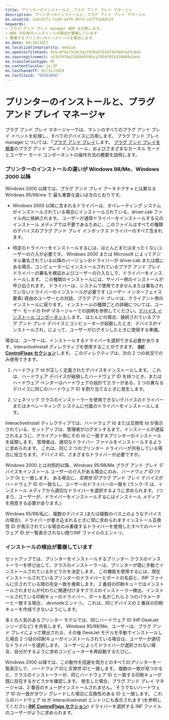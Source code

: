 ```yaml
---
title: プリンターのインストールと、プラグ アンド プレイ マネージャ
description: プリンターのインストールと、プラグ アンド プレイ マネージャ
ms.assetid: 1edc92f1-fcd9-4af0-957d-cd7ff2e40125
keywords:
- プラグ アンド プレイ manager WDK を印刷します。
- WDK の印刷のインストールの検出が重複しています
- 重複するプリンターのインストールを検出します。
ms.date: 04/20/2017
ms.localizationpriority: medium
ms.openlocfilehash: 03ac8f4a73c0c3acf6f6e67b20f9ef697ed3c8e6
ms.sourcegitcommit: a33b7978e22d5bb9f65ca7056f955319049a2e4c
ms.translationtype: MT
ms.contentlocale: ja-JP
ms.lasthandoff: 01/31/2019
ms.locfileid: "56561056"
---
```

# <a name="printer-installation-and-the-plug-and-play-manager"></a>プリンターのインストールと、プラグ アンド プレイ マネージャ





プラグ アンド プレイ マネージャーでは、マシンのすべてのプラグ アンド プレイ イベントを処理し、すべてのデバイスに汎用します。 プラグ アンド プレイ manager については、「[プラグ アンド プレイ](https://msdn.microsoft.com/library/windows/hardware/ff547125)します。 [プラグ アンド プレイを概要](https://msdn.microsoft.com/library/windows/hardware/ff548102)のプラグ アンド プレイ インストール、およびさまざまなカーネル モードとユーザー モード コンポーネントの操作方法の概要を説明します。

### <a href="" id="printer-installation-differences-between-windows-98-me-and-windows-200"></a>プリンターのインストールの違いが Windows 98/Me、Windows 2000 以降

Windows 2000 以降では、プラグ アンド プレイ アーキテクチャとは異なる Windows 95/98/me で 最も重要な違いは次のとおりです。

-   Windows 2000 以降に含まれるドライバーは、オペレーティング システムがインストールされている場合にインストールされている、driver.cab ファイル内に格納されます。 ユーザーが通常ドライバーをインストールする元のインストール メディアでは不要であるために、このファイルはすべての種類のデバイスのプラグ アンド プレイ インボックス ドライバーのすべて含まれます。

-   特定のドライバーをインストールするには、ほとんどまたはまったくないユーザーの介入が必要です。 Windows 2000 または Microsoft によってデジタル署名されている以降のバージョンのドライバーが driver.cab または既にある場合、コンピューターにインストールされているプラグ アンド プレイ ドライバーの署名を検証およびユーザーの介入なしで、ドライバーをインストールします。 この種類のインストールには、サーバー側のインストールが呼び出されます。 ドライバーは、システムで使用できませんまたは署名されていないドライバーのインストールが必要です (ユーザー インターフェイス要素) 経由のユーザーとの対話、プラグ アンド プレイは、クライアント側のインストールに戻ります。 インストールの種類ごとの詳細については、ユーザー モードの PnP マネージャーでの説明を参照してください。[デバイス インストール コンポーネント](https://msdn.microsoft.com/library/windows/hardware/ff541277)します。 ほとんどの場合、接続されているプラグ アンド プレイ デバイスとコンピューターが起動したとき、デバイスがインストールされ、によって、ユーザーがログオンしたときに使用する準備。

場合は、ユーザーは、インストールするドライバーを選択できる必要があります、InteractiveInstall ディレクティブを使用することができます、 [ **INF ControlFlags セクション**](https://msdn.microsoft.com/library/windows/hardware/ff546342)します。 このディレクティブは、次の 2 つの状況でのみ使用できます。

1.  ハードウェア Id が正しく定義されたデバイスをインストールします。 これは、ハードウェア デバイスが破損したハードウェア ID を持つとき、またはハードウェア ベンダーはハードウェアの設計でエラーがある、2 つの異なるデバイスに同じのハードウェア ID を割り当てるときに発生します。

2.  ジェネリック クラスのインストーラーを使用できないデバイスのドライバーまたはオペレーティング システムに付属のドライバーをインストールします。

InteractiveInstall ディレクティブでは、ハードウェア Id または互換性 Id が表示されている、セットアップは、管理者がログオンするまで、インストールが遅延されるように、クライアント側にその Id に一致するプリンターのインストールを延期します。 管理者は、適切なドライバー ファイルをインストールするように求められます。 これは、同じ 2 つのプリンター ドライバーが共有している場合に役立ちます。*デバイス ID*、さまざまなドライバーが必要ですが。

Windows 2000 とは対照的以降、Windows 95/98/Me プラグ アンド プレイ デバイスをインストール ユーザーの介入がある場合にのみ、*ハードウェア ID* (ランク 0) と一致します。 ある場合に、*互換性 ID*プラグ アンド プレイ デバイスがハードウェア ID の一致なし、ユーザーのドライバーの一致を (ランク-1) は、インストール メディアから適切なドライバーを選択するように求められます。 (つまり、ユーザーが、ドライバーをインストールするにはインストール メディアを用意する必要があります。)

Windows 95/98/私に、複数のデバイス (または複数のバス上のようなデバイスの場合)、ドライバーが書き込まれるときに常に求められますインストール互換性 ID が表示されている場合のみ重複するドライバーを使用したすべてのハードウェア ID が一覧表示されない限りINF ファイルのエントリ。

### <a name="duplicate-installation-detection"></a>インストールの検出が重複しています

セットアップでは、プリンターをインストールするプリンター クラスのインストーラーを呼び出して、クラスのインストーラーは、プリンターが既に手動でインストールされているかどうかを決定します。 この機能を使用するには、現在インストールされているプリンターのドライバーとポートの名前と、INF ファイルに示されている間の完全一致を検索します。 2 番目の印刷キューではインストールされませんが代わりに関連付けますクラスのインストーラー検出、インストールされている印刷キューのドライバー、ポート名がこれら 2 つのパラメーターと一致する場合、 *devnode*エントリ。 これは、同じデバイスの 2 番目の印刷キューを作成できないようにします。

多くの人気のあるプリンター モデルでは、同じハードウェア ID (HP DeskJet シリーズなど) を共有します。 Windows 95/98/Me、ユーザーは、プラグ アンド プレイによって検出される、その後 DeskJet モデルを手動でインストールした場合 2 つ目の印刷キューがインストールされている場合は、ユーザーが適切なドライバーを選択します。 ユーザーによってドライバーが選択されない場合、自分がするように求めコンピューターを再起動するたびに。

Windows 2000 以降では、この動作を回避を両方とのすべてのプリンターを一覧表示して、*ハードウェア ID*と*互換性 ID*と一致します。 複数の一致が見つかると、クラスのインストーラーが、同じハードウェア ID と一致する印刷キューが既に存在するかどうかを確認します。 発生した場合、プラグ アンド プレイ マネージャは、2 番目のキューがインストールされません。 そうでないハードウェア ID の一致がダウン グレードした場合に互換性のある ID と一致します。 これらのハードウェア Id が InteractiveInstall エントリにも表示されます (を参照してください[ **INF ControlFlags セクション**](https://msdn.microsoft.com/library/windows/hardware/ff546342)) ドライバーを選択する INF ファイルのユーザーがように求められます。

 

 




